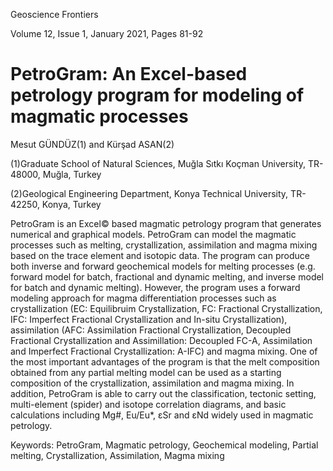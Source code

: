 Geoscience Frontiers

Volume 12, Issue 1, January 2021, Pages 81-92

# PetroGram: An Excel-based petrology program for modeling of magmatic processes

Mesut GÜNDÜZ(1) and Kürşad ASAN(2)

(1)Graduate School of Natural Sciences, Muğla Sıtkı Koçman University, TR-48000, Muğla, Turkey

(2)Geological Engineering Department, Konya Technical University, TR-42250, Konya, Turkey

PetroGram is an Excel© based magmatic petrology program that generates numerical and graphical models. PetroGram can model the magmatic processes such as melting, crystallization, assimilation and magma mixing based on the trace element and isotopic data. The program can produce both inverse and forward geochemical models for melting processes (e.g. forward model for batch, fractional and dynamic melting, and inverse model for batch and dynamic melting). However, the program uses a forward modeling approach for magma differentiation processes such as crystallization (EC: Equilibruim Crystallization, FC: Fractional Crystallization, IFC: Imperfect Fractional Crystallization and In-situ Crystallization), assimilation (AFC: Assimilation Fractional Crystallization, Decoupled Fractional Crystallization and Assimillation: Decoupled FC-A, Assimilation and Imperfect Fractional Crystallization: A-IFC) and magma mixing. One of the most important advantages of the program is that the melt composition obtained from any partial melting model can be used as a starting composition of the crystallization, assimilation and magma mixing. In addition, PetroGram is able to carry out the classification, tectonic setting, multi-element (spider) and isotope correlation diagrams, and basic calculations including Mg#, Eu/Eu*, εSr and εNd widely used in magmatic petrology.

Keywords: PetroGram, Magmatic petrology, Geochemical modeling, Partial melting, Crystallization, Assimilation, Magma mixing
